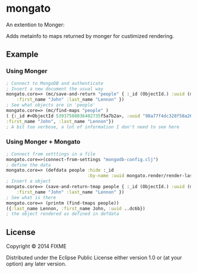 # mongato

An extention to Monger:

Adds metainfo to maps returned by monger for custimized rendering.

## Example     

### Using Monger

```clojure
; Connect to MongoDB and authenticate
; Insert a new document the usual way
mongato.core=> (mc/save-and-return "people" { :_id (ObjectId.) :uuid (mongato.util/uuid) 
    :first_name "John" :last_name "Lennon" }) 
; See what objects are in 'people' 
mongato.core=> (mc/find-maps "people" )
( {:_id #<ObjectId 53937508036402735f5a7b2a>, :uuid "98a77f4dc328f58a26b3bdf72630b209cbb8e1c1", 
:first_name "John", :last_name "Lennon"})
; A bit too verbose, a lot of information I don't need to see here
```

### Using Monger + Mongato

```clojure
; Connect from setttings in a file
mongato.core=>(connect-from-settings "mongodb-config.clj")
; define the data 
mongato.core=> (defdata people :hide :_id 
                               :by-name :uuid mongato.render/render-last4)
; Insert a object
mongato.core=> (save-and-return-tmap people { :_id (ObjectId.) :uuid (mongato.util/uuid) 
    :first_name "John" :last_name "Lennon" })
; See what is there
mongato.core=> (printm (find-tmaps people))
({:last_name Lennon, :first_name John, :uuid ..dc6b})
; the object rendered as defined in defdata
```
    
## License

Copyright © 2014 FIXME

Distributed under the Eclipse Public License either version 1.0 or (at
your option) any later version.
